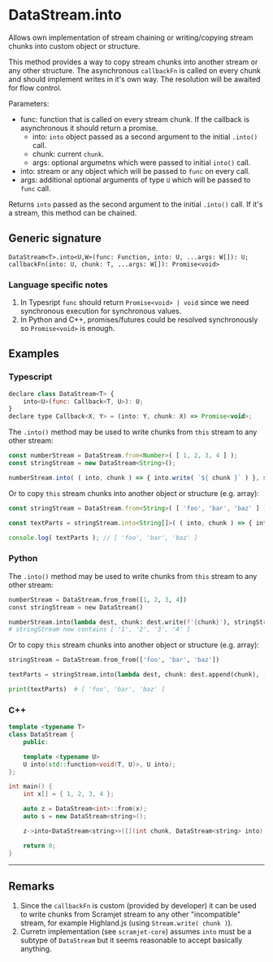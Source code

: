 # DataStream.into

Allows own implementation of stream chaining or writing/copying stream chunks into custom object or structure.

This method provides a way to copy stream chunks into another stream or any other structure. The asynchronous `callbackFn` is called on every chunk and should implement writes in it's own way. The resolution will be awaited for flow control.

Parameters:

- func: function that is called on every stream chunk. If the callback is asynchronous it should return a promise.
    - into: `into` object passed as a second argument to the initial `.into()` call.
    - chunk: current `chunk`.
    - args: optional argumetns which were passed to initial `into()` call.
- into: stream or any object which will be passed to `func` on every call.
- args: additional optional arguments of type `U` which will be passed to `func` call.

Returns `into` passed as the second argument to the initial `.into()` call. If it's a stream, this method can be chained.

## Generic signature

```
DataStream<T>.into<U,W>(func: Function, into: U, ...args: W[]): U;
callbackFn(into: U, chunk: T, ...args: W[]): Promise<void>
```
### Language specific notes

1. In Typesript `func` should return `Promise<void> | void` since we need synchronous execution for synchronous values.
1. In Python and C++, promises/futures could be resolved synchronously so `Promise<void>` is enough.

## Examples

### Typescript

```js
declare class DataStream<T> {
    into<U>(func: Callback<T, U>): U;
}
declare type Callback<X, Y> = (into: Y, chunk: X) => Promise<void>;
```

The `.into()` method may be used to write chunks from `this` stream to any other stream:

```js
const numberStream = DataStream.from<Number>( [ 1, 2, 3, 4 ] );
const stringStream = new DataStream<String>();

numberStream.into( ( into, chunk ) => { into.write( `${ chunk }` ) }, stringStream ); // stringStream now contains [ '1', '2', '3', '4' ]
```

Or to copy `this` stream chunks into another object or structure (e.g. array):

```js
const stringStream = DataStream.from<String>( [ 'foo', 'bar', 'baz' ] );

const textParts = stringStream.into<String[]>( ( into, chunk ) => { into.push( chunk ) }, [] );

console.log( textParts ); // [ 'foo', 'bar', 'baz' ]
```

### Python

The `.into()` method may be used to write chunks from `this` stream to any other stream:

```python
numberStream = DataStream.from_from([1, 2, 3, 4])
const stringStream = new DataStream()

numberStream.into(lambda dest, chunk: dest.write(f'{chunk}'), stringStream)
# stringStream now contains [ '1', '2', '3', '4' ]
```

Or to copy `this` stream chunks into another object or structure (e.g. array):

```python
stringStream = DataStream.from_from(['foo', 'bar', 'baz'])

textParts = stringStream.into(lambda dest, chunk: dest.append(chunk), [])

print(textParts)  # [ 'foo', 'bar', 'baz' ]
```

### C++

```c++
template <typename T>
class DataStream {
    public:

    template <typename U>
    U into(std::function<void(T, U)>, U into);
};

int main() {
    int x[] = { 1, 2, 3, 4 };

    auto z = DataStream<int>::from(x);
    auto s = new DataStream<string>();

    z->into<DataStream<string>>([](int chunk, DataStream<string> into) { return into.wrtie( std::to_string(chunk) ); }, s );

    return 0;
}
```

---

## Remarks

1. Since the `callbackFn` is custom (provided by developer) it can be used to write chunks from Scramjet stream to any other "incompatible" stream, for example Highland.js (using `Stream.write( chunk )`).
2. Curretn implementation (see `scramjet-core`) assumes `into` must be a subtype of `DataStream` but it seems reasonable to accept basically anything.
